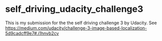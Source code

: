 # self_driving_udacity_challenge3

This is my submission for the the self driving challenge 3 by Udacity. See https://medium.com/udacity/challenge-3-image-based-localization-5d9cadcff9e7#.i1hnvb2cv

